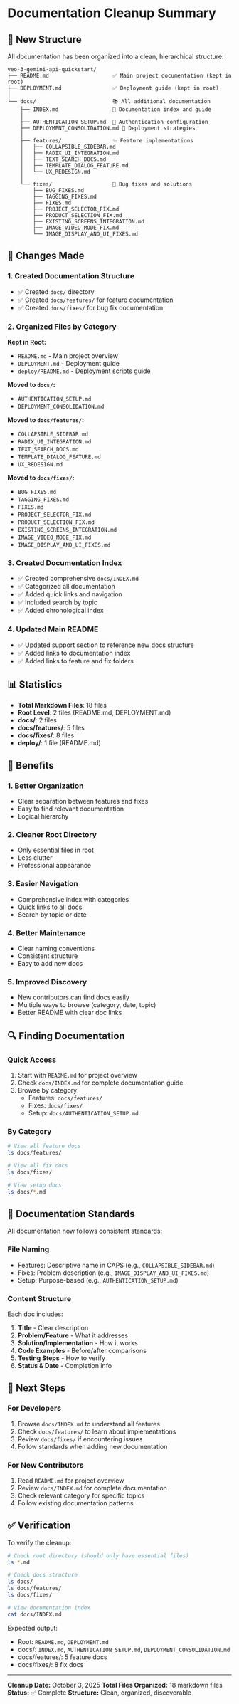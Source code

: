 # Documentation Cleanup Summary

## 📁 New Structure

All documentation has been organized into a clean, hierarchical structure:

```
veo-3-gemini-api-quickstart/
├── README.md                    ✅ Main project documentation (kept in root)
├── DEPLOYMENT.md                ✅ Deployment guide (kept in root)
│
└── docs/                        📚 All additional documentation
    ├── INDEX.md                 📖 Documentation index and guide
    │
    ├── AUTHENTICATION_SETUP.md  🔐 Authentication configuration
    ├── DEPLOYMENT_CONSOLIDATION.md 🚀 Deployment strategies
    │
    ├── features/                ✨ Feature implementations
    │   ├── COLLAPSIBLE_SIDEBAR.md
    │   ├── RADIX_UI_INTEGRATION.md
    │   ├── TEXT_SEARCH_DOCS.md
    │   ├── TEMPLATE_DIALOG_FEATURE.md
    │   └── UX_REDESIGN.md
    │
    └── fixes/                   🐛 Bug fixes and solutions
        ├── BUG_FIXES.md
        ├── TAGGING_FIXES.md
        ├── FIXES.md
        ├── PROJECT_SELECTOR_FIX.md
        ├── PRODUCT_SELECTION_FIX.md
        ├── EXISTING_SCREENS_INTEGRATION.md
        ├── IMAGE_VIDEO_MODE_FIX.md
        └── IMAGE_DISPLAY_AND_UI_FIXES.md
```

## 🎯 Changes Made

### 1. Created Documentation Structure
- ✅ Created `docs/` directory
- ✅ Created `docs/features/` for feature documentation
- ✅ Created `docs/fixes/` for bug fix documentation

### 2. Organized Files by Category
**Kept in Root:**
- `README.md` - Main project overview
- `DEPLOYMENT.md` - Deployment guide
- `deploy/README.md` - Deployment scripts guide

**Moved to `docs/`:**
- `AUTHENTICATION_SETUP.md`
- `DEPLOYMENT_CONSOLIDATION.md`

**Moved to `docs/features/`:**
- `COLLAPSIBLE_SIDEBAR.md`
- `RADIX_UI_INTEGRATION.md`
- `TEXT_SEARCH_DOCS.md`
- `TEMPLATE_DIALOG_FEATURE.md`
- `UX_REDESIGN.md`

**Moved to `docs/fixes/`:**
- `BUG_FIXES.md`
- `TAGGING_FIXES.md`
- `FIXES.md`
- `PROJECT_SELECTOR_FIX.md`
- `PRODUCT_SELECTION_FIX.md`
- `EXISTING_SCREENS_INTEGRATION.md`
- `IMAGE_VIDEO_MODE_FIX.md`
- `IMAGE_DISPLAY_AND_UI_FIXES.md`

### 3. Created Documentation Index
- ✅ Created comprehensive `docs/INDEX.md`
- ✅ Categorized all documentation
- ✅ Added quick links and navigation
- ✅ Included search by topic
- ✅ Added chronological index

### 4. Updated Main README
- ✅ Updated support section to reference new docs structure
- ✅ Added links to documentation index
- ✅ Added links to feature and fix folders

## 📊 Statistics

- **Total Markdown Files**: 18 files
- **Root Level**: 2 files (README.md, DEPLOYMENT.md)
- **docs/**: 2 files
- **docs/features/**: 5 files
- **docs/fixes/**: 8 files
- **deploy/**: 1 file (README.md)

## 🎨 Benefits

### 1. **Better Organization**
- Clear separation between features and fixes
- Easy to find relevant documentation
- Logical hierarchy

### 2. **Cleaner Root Directory**
- Only essential files in root
- Less clutter
- Professional appearance

### 3. **Easier Navigation**
- Comprehensive index with categories
- Quick links to all docs
- Search by topic or date

### 4. **Better Maintenance**
- Clear naming conventions
- Consistent structure
- Easy to add new docs

### 5. **Improved Discovery**
- New contributors can find docs easily
- Multiple ways to browse (category, date, topic)
- Better README with clear doc links

## 🔍 Finding Documentation

### Quick Access
1. Start with `README.md` for project overview
2. Check `docs/INDEX.md` for complete documentation guide
3. Browse by category:
   - Features: `docs/features/`
   - Fixes: `docs/fixes/`
   - Setup: `docs/AUTHENTICATION_SETUP.md`

### By Category
```bash
# View all feature docs
ls docs/features/

# View all fix docs
ls docs/fixes/

# View setup docs
ls docs/*.md
```

## 📝 Documentation Standards

All documentation now follows consistent standards:

### File Naming
- Features: Descriptive name in CAPS (e.g., `COLLAPSIBLE_SIDEBAR.md`)
- Fixes: Problem description (e.g., `IMAGE_DISPLAY_AND_UI_FIXES.md`)
- Setup: Purpose-based (e.g., `AUTHENTICATION_SETUP.md`)

### Content Structure
Each doc includes:
1. **Title** - Clear description
2. **Problem/Feature** - What it addresses
3. **Solution/Implementation** - How it works
4. **Code Examples** - Before/after comparisons
5. **Testing Steps** - How to verify
6. **Status & Date** - Completion info

## 🚀 Next Steps

### For Developers
1. Browse `docs/INDEX.md` to understand all features
2. Check `docs/features/` to learn about implementations
3. Review `docs/fixes/` if encountering issues
4. Follow standards when adding new documentation

### For New Contributors
1. Read `README.md` for project overview
2. Review `docs/INDEX.md` for complete documentation
3. Check relevant category for specific topics
4. Follow existing documentation patterns

## ✅ Verification

To verify the cleanup:

```bash
# Check root directory (should only have essential files)
ls *.md

# Check docs structure
ls docs/
ls docs/features/
ls docs/fixes/

# View documentation index
cat docs/INDEX.md
```

Expected output:
- Root: `README.md`, `DEPLOYMENT.md`
- docs/: `INDEX.md`, `AUTHENTICATION_SETUP.md`, `DEPLOYMENT_CONSOLIDATION.md`
- docs/features/: 5 feature docs
- docs/fixes/: 8 fix docs

---

**Cleanup Date:** October 3, 2025
**Total Files Organized:** 18 markdown files
**Status:** ✅ Complete
**Structure:** Clean, organized, discoverable

